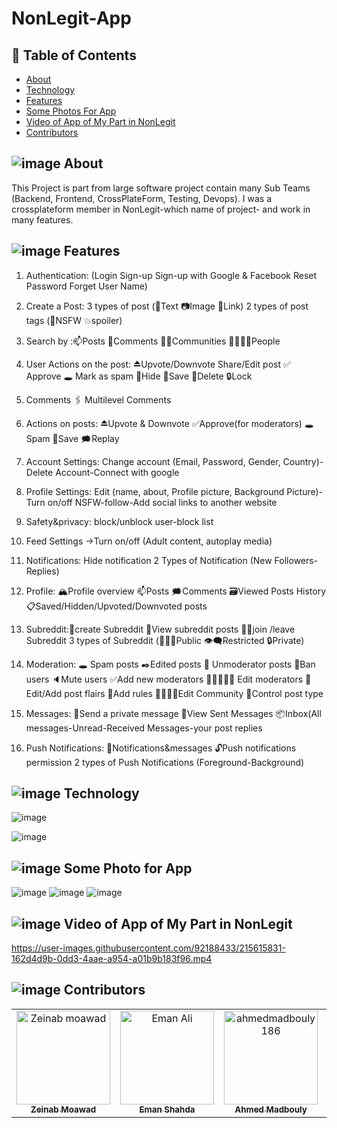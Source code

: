 # NonLegit-App
## 📝 Table of Contents

- [About](#about)
- [Technology](#technology)
- [Features](#features)
- [Some Photos For App](#photos)
- [Video of App of My Part in NonLegit](#video)
- [Contributors](#contributors)

## ![image](https://user-images.githubusercontent.com/92188433/216702887-98bbfe3f-8eda-4939-b895-b4f450d5ac39.png) About <a name = "about"></a>
This Project is part from large software project contain many Sub Teams (Backend, Frontend, CrossPlateForm, Testing, Devops). I was a crossplateform member in NonLegit-which name of project- and work in many features.

## ![image](https://user-images.githubusercontent.com/92188433/216706596-02466adc-49b0-4025-9b25-39e00138adec.png) Features <a name = "features"></a>
1. Authentication: (Login Sign-up Sign-up with Google & Facebook Reset Password Forget User Name)

2. Create a Post: 3 types of post (📝Text 📷Image 📎Link)
2 types of post tags (🔞NSFW 💥spoiler)

3. Search by :📫Posts 💭Comments 👨‍👧Communities 👨‍👨‍👦‍👦People

4. User Actions on the post: ⏏Upvote/Downvote Share/Edit post ✅ Approve 🕳 Mark as spam 🙈Hide 🔱Save 🚫Delete 🔒Lock

5. Comments
🖇 Multilevel Comments

6. Actions on posts: ⏏Upvote & Downvote ✅Approve(for moderators) 🕳Spam 🔱Save 🗯Replay

7. Account Settings: Change account (Email, Password, Gender, Country)-Delete Account-Connect with google

8. Profile Settings: Edit (name, about, Profile picture, Background Picture)-Turn on/off NSFW-follow-Add social links to another website

9. Safety&privacy: block/unblock user-block list

10. Feed Settings
→Turn on/off (Adult content, autoplay media)

11. Notifications: Hide notification
2 Types of Notification (New Followers-Replies)

12. Profile: 🏔Profile overview 📫Posts 🗯Comments 🗃Viewed Posts History 📋Saved/Hidden/Upvoted/Downvoted posts

13. Subreddit:🔰create Subreddit 👀View subreddit posts 🤜🏼join /leave Subreddit
3 types of Subreddit (👷🏼‍♂️Public 👁‍🗨Restricted 🔒Private)

14. Moderation: 🕳 Spam posts ✒Edited posts
💈 Unmoderator posts 🚫Ban users 🔈Mute users ✅Add new moderators 👨🏽‍🤝‍👨🏻 Edit moderators 🎨Edit/Add post flairs 🚧Add rules 👨‍👨‍👦‍👦Edit Community 💭Control post type

15. Messages: 📩Send a private message 📮View Sent Messages 📦Inbox(All messages-Unread-Received Messages-your post replies

16. Push Notifications: 💌Notifications&messages
🔓Push notifications permission
2 types of Push Notifications (Foreground-Background)


## ![image](https://user-images.githubusercontent.com/92188433/216702751-f4e05685-424b-4687-98d2-7b18899080db.png) Technology <a name = "Technology"></a>
<!-- <table>
  <tr>
     <td align="center"> -->
![image](https://user-images.githubusercontent.com/92188433/216707778-3f45a2a7-7544-4d02-8609-7ed1eff9e27a.png)
<!--     </td> -->
    
<!--    <td align="center"> -->
![image](https://user-images.githubusercontent.com/92188433/216707699-6d741cb6-9ecb-4f7e-be96-87bc545bf8cc.png)
<!--     </td>    
  </tr>
  </table> -->


## ![image](https://user-images.githubusercontent.com/92188433/216702206-de6a2fcb-5d51-499c-bfd4-d41b5fd535e2.png) Some Photo for App <a name = "photos"></a>
![image](https://user-images.githubusercontent.com/92188433/215614959-7fa9690d-aae4-4862-95e1-77f1ef55f773.png)
![image](https://user-images.githubusercontent.com/92188433/215615139-71663c0f-382a-45ef-88a1-359c6acc79b7.png)
![image](https://user-images.githubusercontent.com/92188433/215615191-03108b13-b8a7-4f45-8a10-e4e0462833d7.png)

##  ![image](https://user-images.githubusercontent.com/92188433/216702368-a9db587c-02c9-4f92-9716-828ff18a544e.png) Video of App of My Part in NonLegit <a name = "video"></a>
https://user-images.githubusercontent.com/92188433/215615831-162d4d9b-0dd3-4aae-a954-a01b9b183f96.mp4

## ![image](https://user-images.githubusercontent.com/92188433/216702535-78dc137f-5365-4a74-b1f3-a9dfe4aecde7.png) Contributors
<table>
  <tr>
     <td align="center">
    <a href="https://github.com/zeinabmoawad" target="_black">
    <img src="https://avatars.githubusercontent.com/u/92188433?v=4" width="150px;" alt="Zeinab moawad"/>
    <br />
    <sub><b>Zeinab Moawad</b></sub></a>
    </td>
    
   <td align="center">
    <a href="https://github.com/emanshahda" target="_black">
    <img src="https://avatars.githubusercontent.com/u/89708797?v=4" width="150px;" alt="Eman Ali"/>
    <br />
    <sub><b>Eman Shahda</b></sub></a>
    </td>
    
   <td align="center">
    <a href="https://github.com/ahmedmadbouly186" target="_black">
    <img src="https://avatars.githubusercontent.com/u/66012617?v=4" width="150px;"  alt="ahmedmadbouly186"/>
    <br />
    <sub><b>Ahmed Madbouly</b></sub></a>
    </td>
    
   <td align="center">
    <a href="https://github.com/belfooz" target="_black">
    <img src="https://avatars.githubusercontent.com/u/99263226?v=4" width="150px;" alt="Ahmed Fawzy"/>
    <br />
    <sub><b>Ahmed Fawzy</b></sub></a>
    </td>
    
   <td align="center">
    <a href="https://github.com/Amr146" target="_black">
    <img src="https://avatars.githubusercontent.com/u/76057767?v=4" width="150px;" alt="Amr146"/>
    <br />
    <sub><b>Amr</b></sub></a>
    </td>
    
  </tr>
  </table>
